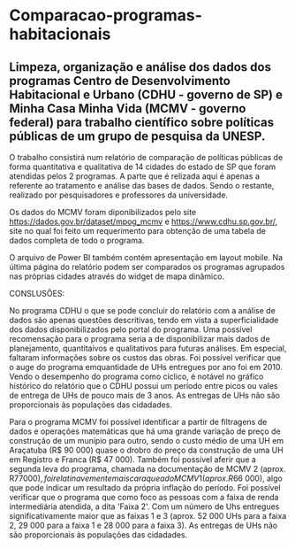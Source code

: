 # Comparacao-programas-habitacionais

## Limpeza, organização e análise dos dados dos programas Centro de Desenvolvimento Habitacional e Urbano (CDHU - governo de SP) e Minha Casa Minha Vida (MCMV - governo federal) para trabalho científico sobre políticas públicas de um grupo de pesquisa da UNESP.

O trabalho consistirá num relatório de comparação de políticas públicas de forma quantitativa e qualitativa de 14 cidades do estado de SP que foram atendidas pelos 2 programas. A parte que é relizada aqui é apenas a referente ao tratamento e análise das bases de dados. Sendo o restante, realizado por pesquisadores e professores da universidade.

Os dados do MCMV foram diponibilizados pelo site https://dados.gov.br/dataset/mpog_mcmv e https://www.cdhu.sp.gov.br/, site no qual foi feito um requerimento para obtenção de uma tabela de dados completa de todo o programa. 

O arquivo de Power BI também contém apresentação em layout mobile. Na última página do relatório podem ser comparados os programas agrupados nas próprias cidades através do widget de mapa dinâmico.

CONSLUSÕES:

No programa CDHU o que se pode concluir do relatório com a análise de dados são apenas questões descritivas, tendo em vista a superficialidade dos dados disponibilizados pelo portal do programa. Uma possível recomensação para o programa seria a de disponibilizar mais dados de planejamento, quantitaivos e qualitativos para futuras análises. Em especial, faltaram informações sobre os custos das obras. Foi possível verificar que o auge do programa emquantidade de UHs entregues por ano foi em 2010. Vendo o desempenho do programa como cíclico, é notável no gráfico histórico do relatório que o CDHU possui um período entre picos ou vales de entrega de UHs de pouco mais de 3 anos. As entregas de UHs não são proporcionais às populações das cidadades.

Para o programa MCMV foi possível identificar a partir de filtragens de dados e operações matemáticas que há uma grande variação de preço de construção de um munípio para outro, sendo o custo médio de uma UH em Araçatuba (R$ 90 000) quase o drobro do preço da construção de uma UH em Registro e Franca (R$ 47 000). Também foi possível aferir que a segunda leva do programa, chamada na documentação de MCMV 2 (aprox. R$77 000), foi relatinavemente mais cara que a do MCMV 1 (aprox. R$66 000), algo que pode indicar um resultado da própria inflação do período. Foi possível verificar que o programa que como foco as pessoas com a faixa de renda intermediária atendida, a dita 'Faixa 2'. Com um número de Uhs entregues significativamente maior que as faixas 1 e 3 (aprox. 52 000 UHs para a faixa 2, 29 000 para a faixa 1 e 28 000 para a faixa 3). As entregas de UHs não são proporcionais às populações das cidadades.
